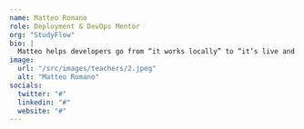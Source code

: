 ```yaml
---
name: Matteo Romano
role: Deployment & DevOps Mentor
org: "StudyFlow"
bio: |
  Matteo helps developers go from “it works locally” to “it’s live and optimized.” He covers everything from CI/CD workflows to DNS, edge functions, and deploying Astro projects with confidence. If you're stuck pushing to production, Matteo has you covered.
image:
  url: "/src/images/teachers/2.jpeg"
  alt: "Matteo Romano"
socials:
  twitter: "#"
  linkedin: "#"
  website: "#"
---
```

